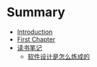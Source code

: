 # Summary

* [Introduction](README.md)
* [First Chapter](chapter1.md)
* [读书笔记](du-shu-bi-ji.md)
  * [软件设计是怎么炼成的](du-shu-bi-ji/ruan-jian-she-ji-shi-zen-yao-lian-cheng-de.md)

